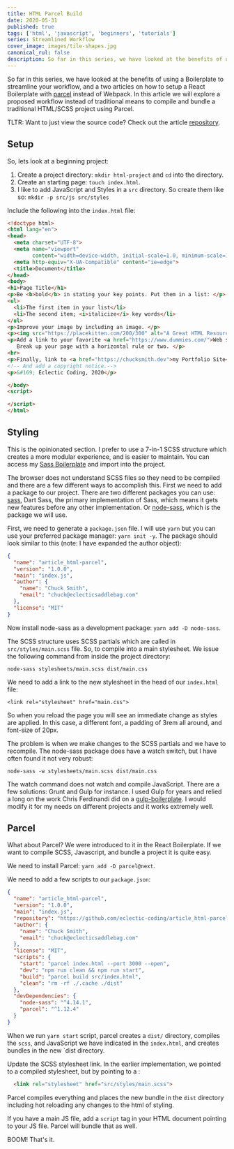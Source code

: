 ```yaml
---
title: HTML Parcel Build
date: 2020-05-31
published: true
tags: ['html', 'javascript', 'beginners', 'tutorials']
series: Streamlined Workflow
cover_image: images/tile-shapes.jpg
canonical_rul: false
description: So far in this series, we have looked at the benefits of using a Boilerplate to streamline your workflow, and a two articles on how to setup a React Boilerplate with [parcel][parcel] instead of Webpack. In this article we will explore a proposed workflow instead of traditional means to compile and bundle a traditional HTML/SCSS project using Parcel.
---
```


So far in this series, we have looked at the benefits of using a Boilerplate to streamline your workflow, and a two articles on how to setup a React Boilerplate with [parcel][parcel] instead of Webpack. In this article we will explore a proposed workflow instead of traditional means to compile and bundle a traditional HTML/SCSS project using Parcel.

TLTR: Want to just view the source code? Check out the article [repository][code].

## Setup

So, lets look at a beginning project:

1. Create a project directory: `mkdir html-project` and `cd` into the directory.
2. Create an starting page: `touch index.html`.
3. I like to add JavaScript and Styles in a `src` directory. So create them like so: `mkdir -p src/js src/styles`

Include the following into the `index.html` file:
```html
<!doctype html>
<html lang="en">
<head>
  <meta charset="UTF-8">
  <meta name="viewport"
        content="width=device-width, initial-scale=1.0, minimum-scale=1.0">
  <meta http-equiv="X-UA-Compatible" content="ie=edge">
  <title>Document</title>
</head>
<body>
<h1>Page Title</h1>
<p>Be <b>bold</b> in stating your key points. Put them in a list: </p>
<ul>
  <li>The first item in your list</li>
  <li>The second item; <i>italicize</i> key words</li>
</ul>
<p>Improve your image by including an image. </p>
<p><img src="https://placekitten.com/200/300" alt="A Great HTML Resource"></p>
<p>Add a link to your favorite <a href="https://www.dummies.com/">Web site</a>.
   Break up your page with a horizontal rule or two. </p>
<hr>
<p>Finally, link to <a href="https://chucksmith.dev">my Portfolio Site</a>. </p>
<!-- And add a copyright notice.-->
<p>&#169; Eclectic Coding, 2020</p>

</body>
<script>

</script>
</html>

```

## Styling

This is the opinionated section. I prefer to use a 7-in-1 SCSS structure which creates a more modular experience, and is easier to maintain. You can access my [Sass Boilerplate][sass] and import into the project.

The browser does not understand SCSS files so they need to be compiled and there are a few different ways to accomplish this. First we need to add a package to our project. There are two different packages you can use: [sass][dart-sass], Dart Sass, the primary implementation of Sass, which means it gets new features before any other implementation. Or [node-sass][node], which is the package we will use.

First, we need to generate a `package.json` file. I will use `yarn` but you can use your preferred package manager: `yarn init -y`. The package should look similar to this (note: I have expanded the author object):
```json
{
  "name": "article_html-parcel",
  "version": "1.0.0",
  "main": "index.js",
  "author": {
    "name": "Chuck Smith",
    "email": "chuck@eclecticsaddlebag.com"
  },
  "license": "MIT"
}
```
Now install node-sass as a development package: `yarn add -D node-sass`.

The SCSS structure uses SCSS partials which are called in `src/styles/main.scss` file. So, to compile into a main stylesheet. We issue the following command from inside the project directory:

```node-sass stylesheets/main.scss dist/main.css```

We need to add a link to the new stylesheet in the head of our `index.html` file:
```
<link rel="stylesheet" href="main.css">
```
So when you reload the page you will see an immediate change as styles are applied. In this case, a different font, a padding of 3rem all around, and font-size of 20px.

The problem is when we make changes to the SCSS partials and we have to recompile. The node-sass package does have a watch switch, but I have often found it not very robust:
```node
node-sass -w stylesheets/main.scss dist/main.css
```
The watch command does not watch and compile JavaScript. There are a few solutions: Grunt and Gulp for instance. I used Gulp for years and relied a long on the work Chris Ferdinandi did on a [gulp-boilerplate][gulp]. I would modify it for my needs on different projects and it works extremely well.

## Parcel
What about Parcel? We were introduced to it in the React Boilerplate. If we want to compile SCSS, Javascript, and bundle a project it is quite easy.

We need to install Parcel: `yarn add -D parcel@next`.

We need to add a few scripts to our `package.json`:
```json
{
  "name": "article_html-parcel",
  "version": "1.0.0",
  "main": "index.js",
  "repository": "https://github.com/eclectic-coding/article_html-parcel",
  "author": {
    "name": "Chuck Smith",
    "email": "chuck@eclecticsaddlebag.com"
  },
  "license": "MIT",
  "scripts": {
    "start": "parcel index.html --port 3000 --open",
    "dev": "npm run clean && npm run start",
    "build": "parcel build src/index.html",
    "clean": "rm -rf ./.cache ./dist"
  },
  "devDependencies": {
    "node-sass": "^4.14.1",
    "parcel": "^1.12.4"
  }
}

```
When we run `yarn start` script, parcel creates a `dist/` directory, compiles the `scss`, and JavaScript we have indicated in the `index.html`, and creates bundles in the new `dist directory.

Update the SCSS stylesheet link. In the earlier implementation, we pointed to a compiled stylesheet, but by pointing to a :
```html
  <link rel="stylesheet" href="src/styles/main.scss">
```
Parcel compiles everything and places the new bundle in the `dist` directory including hot reloading any changes to the html of styling.

If you have a main JS file, add a `script` tag in your HTML document pointing to your JS file. Parcel will bundle that as well.

BOOM! That's it.

[code]: https://github.com/eclectic-coding/article_html-parcel
[parcel]: https://parceljs.org/
[sass]: https://github.com/eclectic-coding/my_sass-boilerplate
[dart-sass]: https://github.com/sass/dart-sass
[node]: https://github.com/sass/node-sass
[gulp]: https://github.com/cferdinandi/gulp-boilerplate
